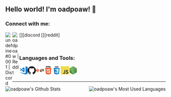## Hello world! I'm oadpoaw! 👋

### Connect with me:

[<img align="left" alt="undefine#0001 | Discord" width="22px" src="https://cdn.jsdelivr.net/npm/simple-icons@3.4.0/icons/discord.svg" />][discord
[<img align="left" alt="oadpoaw | Reddit" width="22px" src="https://cdn.jsdelivr.net/npm/simple-icons@3.4.0/icons/reddit.svg" />][reddit]

<br />

### Languages and Tools:

[<img align="left" alt="Visual Studio Code" width="26px" src="https://raw.githubusercontent.com/github/explore/80688e429a7d4ef2fca1e82350fe8e3517d3494d/topics/visual-studio-code/visual-studio-code.png" />][visualstudiocode]
[<img align="left" alt="GitHub" width="26px" src="https://raw.githubusercontent.com/github/explore/78df643247d429f6cc873026c0622819ad797942/topics/github/github.png" />][github]
[<img align="left" alt="Git" width="26px" src="https://raw.githubusercontent.com/github/explore/80688e429a7d4ef2fca1e82350fe8e3517d3494d/topics/git/git.png" />][git]
<img align="left" alt="HTML5" width="26px" src="https://raw.githubusercontent.com/github/explore/80688e429a7d4ef2fca1e82350fe8e3517d3494d/topics/html/html.png" />
<img align="left" alt="CSS3" width="26px" src="https://raw.githubusercontent.com/github/explore/80688e429a7d4ef2fca1e82350fe8e3517d3494d/topics/css/css.png" />
<img align="left" alt="JavaScript" width="26px" src="https://raw.githubusercontent.com/github/explore/80688e429a7d4ef2fca1e82350fe8e3517d3494d/topics/javascript/javascript.png" />
[<img align="left" alt="Node.js" width="26px" src="https://raw.githubusercontent.com/github/explore/80688e429a7d4ef2fca1e82350fe8e3517d3494d/topics/nodejs/nodejs.png" />][node]

<br />
<br />

---

<img align="left" alt="oadpoaw's Github Stats" src="https://github-readme-stats.vercel.app/api?username=oadpoaw&show_icons=true&hide_border=true" />
<img align="right" alt="oadpoaw's Most Used Languages" src="https://github-readme-stats.vercel.app/api/top-langs/?username=oadpoaw&hide_border=true" />

[discord]: https://dsc.bio/undefine

[visualstudiocode]: https://code.visualstudio.com/
[github]: https://github.com/
[git]: https://git-scm.com/
[node]: https://nodejs.org/en/
